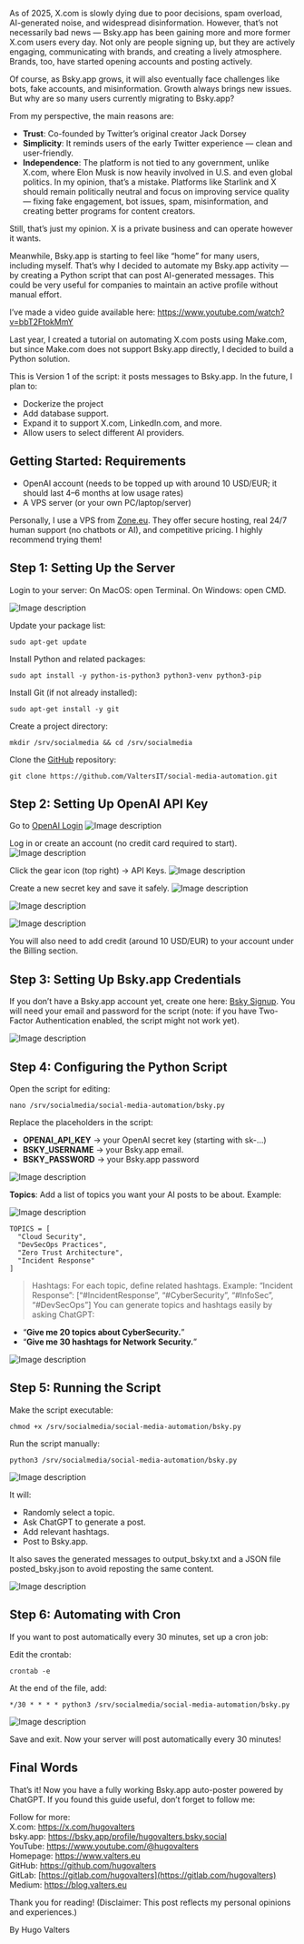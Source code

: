 As of 2025, X.com is slowly dying due to poor decisions, spam overload, AI-generated noise, and widespread disinformation. However, that’s not necessarily bad news — Bsky.app has been gaining more and more former X.com users every day. Not only are people signing up, but they are actively engaging, communicating with brands, and creating a lively atmosphere. Brands, too, have started opening accounts and posting actively.

Of course, as Bsky.app grows, it will also eventually face challenges like bots, fake accounts, and misinformation. Growth always brings new issues. But why are so many users currently migrating to Bsky.app?

From my perspective, the main reasons are:
* **Trust**: Co-founded by Twitter’s original creator Jack Dorsey
* **Simplicity**: It reminds users of the early Twitter experience — clean and user-friendly.
* **Independence**: The platform is not tied to any government, unlike X.com, where Elon Musk is now heavily involved in U.S. and even global politics. In my opinion, that’s a mistake. Platforms like Starlink and X should remain politically neutral and focus on improving service quality — fixing fake engagement, bot issues, spam, misinformation, and creating better programs for content creators.

Still, that’s just my opinion. X is a private business and can operate however it wants.

Meanwhile, Bsky.app is starting to feel like “home” for many users, including myself. That’s why I decided to automate my Bsky.app activity — by creating a Python script that can post AI-generated messages. This could be very useful for companies to maintain an active profile without manual effort.

I’ve made a video guide available here:
https://www.youtube.com/watch?v=bbT2FtokMmY

Last year, I created a tutorial on automating X.com posts using Make.com, but since Make.com does not support Bsky.app directly, I decided to build a Python solution.

This is Version 1 of the script: it posts messages to Bsky.app. In the future, I plan to:
* Dockerize the project
* Add database support.
* Expand it to support X.com, LinkedIn.com, and more.
* Allow users to select different AI providers.

## Getting Started: Requirements
* OpenAI account (needs to be topped up with around 10 USD/EUR; it should last 4–6 months at low usage rates)
* A VPS server (or your own PC/laptop/server)

Personally, I use a VPS from [Zone.eu](https://www.zone.eu). They offer secure hosting, real 24/7 human support (no chatbots or AI), and competitive pricing. I highly recommend trying them!

## Step 1: Setting Up the Server

Login to your server: On MacOS: open Terminal. On Windows: open CMD.

![Image description](https://dev-to-uploads.s3.amazonaws.com/uploads/articles/mc366o03j4enqf9vikhe.webp)

Update your package list:

```
sudo apt-get update
```

Install Python and related packages:

```
sudo apt install -y python-is-python3 python3-venv python3-pip
```

Install Git (if not already installed):

```
sudo apt-get install -y git
```

Create a project directory:

```
mkdir /srv/socialmedia && cd /srv/socialmedia
```

Clone the [GitHub](https://github.com/HugoValters/social-media-automation) repository:

```
git clone https://github.com/ValtersIT/social-media-automation.git
```

## Step 2: Setting Up OpenAI API Key
Go to [OpenAI Login](https://auth.openai.com/log-in)
![Image description](https://dev-to-uploads.s3.amazonaws.com/uploads/articles/u4wsprvocxpufyhdkw9o.webp)

Log in or create an account (no credit card required to start).
![Image description](https://dev-to-uploads.s3.amazonaws.com/uploads/articles/2vvq0yow46xginwdlobk.webp)

Click the gear icon (top right) → API Keys.
![Image description](https://dev-to-uploads.s3.amazonaws.com/uploads/articles/4laebeybv788h385nvt9.webp)

Create a new secret key and save it safely.
![Image description](https://dev-to-uploads.s3.amazonaws.com/uploads/articles/y908hnltc1qo8s8wb71p.webp)


![Image description](https://dev-to-uploads.s3.amazonaws.com/uploads/articles/048ynrioh6mbhsicwt2p.webp)


![Image description](https://dev-to-uploads.s3.amazonaws.com/uploads/articles/kwljlot7151j3figkdw7.webp)

You will also need to add credit (around 10 USD/EUR) to your account under the Billing section.

## Step 3: Setting Up Bsky.app Credentials
If you don’t have a Bsky.app account yet, create one here: [Bsky Signup](https://bsky.app).
You will need your email and password for the script (note: if you have Two-Factor Authentication enabled, the script might not work yet).

![Image description](https://dev-to-uploads.s3.amazonaws.com/uploads/articles/rrtskt1u17mrvgyzjiq1.webp)

## Step 4: Configuring the Python Script
Open the script for editing:

```
nano /srv/socialmedia/social-media-automation/bsky.py
```

Replace the placeholders in the script:
* **OPENAI_API_KEY** → your OpenAI secret key (starting with sk-…)
* **BSKY_USERNAME** → your Bsky.app email.
* **BSKY_PASSWORD** → your Bsky.app password


![Image description](https://dev-to-uploads.s3.amazonaws.com/uploads/articles/kcrkko2vvu0lpocirsf6.webp)

**Topics**: Add a list of topics you want your AI posts to be about. Example:


![Image description](https://dev-to-uploads.s3.amazonaws.com/uploads/articles/vvnii1mejk11jushyf6g.webp)

```
TOPICS = [
  "Cloud Security",
  "DevSecOps Practices",
  "Zero Trust Architecture",
  "Incident Response"
]
```

> Hashtags: For each topic, define related hashtags. Example:
“Incident Response”: [“#IncidentResponse”, “#CyberSecurity”, “#InfoSec”, “#DevSecOps”]
You can generate topics and hashtags easily by asking ChatGPT:

* “**Give me 20 topics about CyberSecurity.**”
* “**Give me 30 hashtags for Network Security.**”


![Image description](https://dev-to-uploads.s3.amazonaws.com/uploads/articles/659stnjz8opbonz3np52.webp)

## Step 5: Running the Script
Make the script executable:
```
chmod +x /srv/socialmedia/social-media-automation/bsky.py
```

Run the script manually:
```
python3 /srv/socialmedia/social-media-automation/bsky.py
```

![Image description](https://dev-to-uploads.s3.amazonaws.com/uploads/articles/3ulj7mpkfvlj8lc2sr9g.webp)

It will:
* Randomly select a topic.
* Ask ChatGPT to generate a post.
* Add relevant hashtags.
* Post to Bsky.app.

It also saves the generated messages to output_bsky.txt and a JSON file posted_bsky.json to avoid reposting the same content.


![Image description](https://dev-to-uploads.s3.amazonaws.com/uploads/articles/n294ci6wwcvimgtkc25q.webp)

## Step 6: Automating with Cron
If you want to post automatically every 30 minutes, set up a cron job:

Edit the crontab:
```
crontab -e
```

At the end of the file, add:
```
*/30 * * * * python3 /srv/socialmedia/social-media-automation/bsky.py
```

![Image description](https://dev-to-uploads.s3.amazonaws.com/uploads/articles/vuis3vk9f0ybrhpuodnt.webp)

Save and exit.
Now your server will post automatically every 30 minutes!

## Final Words
That’s it! Now you have a fully working Bsky.app auto-poster powered by ChatGPT.
If you found this guide useful, don’t forget to follow me:

Follow for more:<br>
X.com: https://x.com/hugovalters<br>
bsky.app: https://bsky.app/profile/hugovalters.bsky.social<br>
YouTube: https://www.youtube.com/@hugovalters<br>
Homepage: https://www.valters.eu<br>
GitHub: https://github.com/hugovalters<br>
GitLab: [https://gitlab.com/hugovalters](https://gitlab.com/hugovalters)<br>
Medium: https://blog.valters.eu

Thank you for reading!
(Disclaimer: This post reflects my personal opinions and experiences.)

By Hugo Valters
